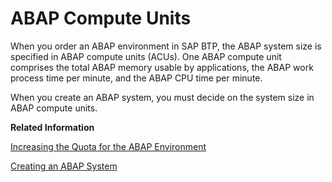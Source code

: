 <!-- loio7d1caa87c4b34366a7cf1b00a93199e2 -->

# ABAP Compute Units

When you order an ABAP environment in SAP BTP, the ABAP system size is specified in ABAP compute units \(ACUs\). One ABAP compute unit comprises the total ABAP memory usable by applications, the ABAP work process time per minute, and the ABAP CPU time per minute.

When you create an ABAP system, you must decide on the system size in ABAP compute units.

**Related Information**  


[Increasing the Quota for the ABAP Environment](../20-getting-started/increasing-the-quota-for-the-abap-environment-c40cb18.md "Before you can create a service instance for the ABAP environment, you must assign some of the available quota to the subaccount for the ABAP environment.")

[Creating an ABAP System](../20-getting-started/creating-an-abap-system-50b32f1.md "Create a service instance for the ABAP environment from the Service Marketplace.")

